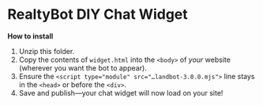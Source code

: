 # RealtyBot DIY Chat Widget

**How to install**  
1. Unzip this folder.  
2. Copy the contents of `widget.html` into the `<body>` of *your* website (wherever you want the bot to appear).  
3. Ensure the `<script type="module" src="…landbot-3.0.0.mjs">` line stays in the `<head>` or before the `<div>`.  
4. Save and publish—your chat widget will now load on your site!

